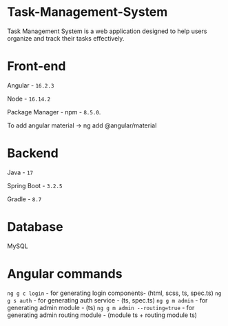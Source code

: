 # Task-Management-System
Task Management System is a web application designed to help users organize and track their tasks effectively.

# Front-end
Angular - `16.2.3`

Node - `16.14.2`

Package Manager - npm - `8.5.0`.

To add angular material  -> ng add @angular/material

# Backend
Java - `17`

Spring Boot - `3.2.5`

Gradle - `8.7`

# Database
MySQL

# Angular commands
`ng g c login` - for generating login components- (html, scss, ts, spec.ts)
`ng g s auth` - for generating auth service - (ts, spec.ts)
`ng g m admin` - for generating admin module - (ts)
`ng g m admin --routing=true` - for generating admin routing module - (module ts + routing module ts)